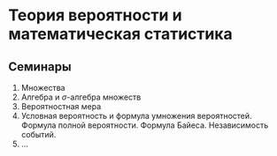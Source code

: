 # Теория вероятности и математическая статистика

## Семинары

1. Множества
2. Алгебра и $\sigma$-алгебра множеств
3. Вероятностная мера
4. Условная вероятность и формула умножения вероятностей. Формула полной вероятности. Формула Байеса. Независимость событий.
5. ...